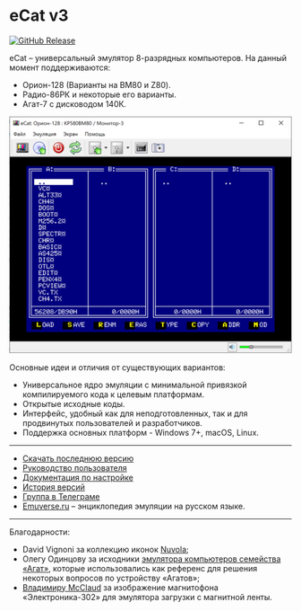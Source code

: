# eCat v3

[![GitHub Release](https://img.shields.io/github/release/ptr314/ecat3.svg?style=flat)]() 

eCat &ndash; универсальный эмулятор 8-разрядных компьютеров. На данный момент поддерживаются:
* Орион-128 (Варианты на ВМ80 и Z80).
* Радио-86РК и некоторые его варианты.
* Агат-7 с дисководом 140К.

<p align="center">
<img src="screenshots/main_window.png" width="600">
</p>

Основные идеи и отличия от существующих вариантов:
* Универсальное ядро эмуляции с минимальной привязкой компилируемого кода к целевым платформам.
* Открытые исходные коды.
* Интерфейс, удобный как для неподготовленных, так и для продвинутых пользователей и разработчиков.
* Поддержка основных платформ - Windows 7+, macOS, Linux.
<hr>

* [Скачать последнюю версию](https://github.com/Ptr314/ecat3/releases)
* [Руководство пользователя](MANUAL.md)
* [Документация по настройке](CONFIG.md)
* [История версий](HISTORY.md)
* [Группа в Телеграме](https://t.me/ecat_emu)
* [Emuverse.ru](https://emuverse.ru) &ndash; энциклопедия эмуляции на русском языке.

<hr>

Благодарности:

* David Vignoni за коллекцию иконок [Nuvola](https://commons.wikimedia.org/wiki/Category:Nuvola_icons);
* Олегу Одинцову за исходники [эмулятора компьютеров семейства &laquo;Агат&raquo;](http://agatcomp.ru/agat/PCutils/WinEmul.shtml), которые использовались как референс для решения некоторых вопросов по устройству &laquo;Агатов&raquo;;
* [Владимиру McClaud](http://www.mcclaud.ru) за изображение магнитофона &laquo;Электроника-302&raquo; для эмулятора загрузки с магнитной ленты.
